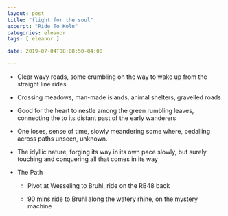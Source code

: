 ```yaml
---
layout: post
title: "flight for the soul"
excerpt: "Ride To Koln"
categories: eleanor
tags: [ eleanor ]

date: 2019-07-04T08:08:50-04:00

---
```


* Clear wavy roads, some crumbling on the way to wake up from the straight line rides

* Crossing meadows, man-made islands, animal shelters, gravelled roads

* Good for the heart to nestle among the green rumbling leaves, connecting the to its distant past of the early wanderers

* One loses, sense of time, slowly meandering some where, pedalling across paths unseen, unknown.

* The idyllic nature, forging its way in its own pace slowly, but surely touching and conquering all that comes in its way


* The Path  

  * Pivot at Wesseling to Bruhl,  ride on the RB48 back

  * 90 mins ride to Bruhl along the watery rhine, on the mystery machine
